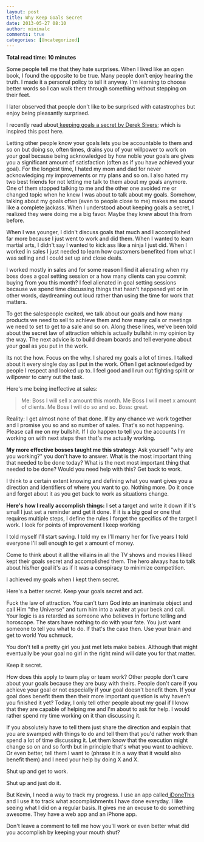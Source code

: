 ```yaml
---
layout: post
title: Why Keep Goals Secret
date: 2013-05-27 08:10
author: minimalc
comments: true
categories: [Uncategorized]
---
```

<strong>Total read time: 10 minutes</strong>

Some people tell me that they hate surprises. When I lived like an open book, I found the opposite to be true. Many people don't enjoy hearing the truth. I made it a personal policy to tell it anyway. I'm learning to choose better words so I can walk them through something without stepping on their feet.

I later observed that people don't like to be surprised with catastrophes but enjoy being pleasantly surprised.

I recently read about<a href="http://sivers.org/zipit"> keeping goals a secret by Derek Sivers</a>; which is inspired this post here.

Letting other people know your goals lets you be accountable to them and so on but doing so, often times, drains you of your willpower to work on your goal because being acknowledged by how noble your goals are gives you a significant amount of satisfaction (often as if you have achieved your goal). For the longest time, I hated my mom and dad for never acknowledging my improvements or my plans and so on. I also hated my two best friends for not letting me talk to them about my goals anymore. One of them stopped talking to me and the other one avoided me or changed topic when he knew I was about to talk about my goals. Somehow, talking about my goals often (even to people close to me) makes me sound like a complete jackass. When I understood about keeping goals a secret, I realized they were doing me a big favor. Maybe they knew about this from before.

When I was younger, I didn't discuss goals that much and I accomplished far more because I just went to work and did them. When I wanted to learn martial arts, I didn't say I wanted to kick ass like a ninja I just did. When I worked in sales I just needed to learn how customers benefited from what I was selling and I could set up and close deals.

I worked mostly in sales and for some reason I find it alienating when my boss does a goal setting session or a how many clients can you commit buying from you this month? I feel alienated in goal setting sessions because we spend time discussing things that hasn't happened yet or in other words, daydreaming out loud rather than using the time for work that matters.

To get the salespeople excited, we talk about our goals and how many products we need to sell to achieve them and how many calls or meetings we need to set to get to a sale and so on. Along these lines, we've been told about the secret law of attraction which is actually bullshit in my opinion by the way. The next advice is to build dream boards and tell everyone about your goal as you put in the work.

Its not the how. Focus on the why. I shared my goals a lot of times. I talked about it every single day as I put in the work. Often I get acknowledged by people I respect and looked up to. I feel good and I run out fighting spirit or willpower to carry out the task.

Here's me being ineffective at sales:
<blockquote>Me: Boss I will sell x amount this month.
Me Boss I will meet x amount of clients.
Me Boss I will do so and so.
Boss: great.</blockquote>
Reality: I get almost none of that done. If by any chance we work together and I promise you so and so number of sales. That's so not happening. Please call me on my bullshit. If I do happen to tell you the accounts I'm working on with next steps then that's me actually working.

<strong>My more effective bosses taught me this strategy:</strong>
Ask yourself "why are you working?" you don't have to answer.
What is the most important thing that needed to be done today?
What is the next most important thing that needed to be done?
Would you need help with this?
Get back to work.

I think to a certain extent knowing and defining what you want gives you a direction and identifiers of where you want to go. Nothing more. Do it once and forget about it as you get back to work as situations change.

<strong>Here's how I really accomplish things:</strong>
I set a target and write it down if it's small I just set a reminder and get it done.
If it is a big goal or one that requires multiple steps, I define the rules
I forget the specifics of the target
I work.
I look for points of improvement
I keep working

I told myself I'll start saving.
I told my ex I'll marry her for five years
I told everyone I'll sell enough to get x amount of money.

Come to think about it all the villains in all the TV shows and movies I liked kept their goals secret and accomplished them. The hero always has to talk about his/her goal it's as if it was a conspiracy to minimize competition.

I achieved my goals when I kept them secret.

Here's a better secret. Keep your goals secret and act.

Fuck the law of attraction. You can't turn God into an inanimate object and call Him "the Universe" and turn him into a waiter at your beck and call. Your logic is as retarded as someone who believes in fortune telling and horoscope. The stars have nothing to do with your fate. You just want someone to tell you what to do. If that's the case then. Use your brain and get to work! You schmuck.

You don't tell a pretty girl you just met lets make babies. Although that might eventually be your goal no girl in the right mind will date you for that matter.

Keep it secret.

How does this apply to team play or team work? Other people don't care about your goals because they are busy with theirs. People don't care if you achieve your goal or not especially if your goal doesn't benefit them. If your goal does benefit them then their more important question is why haven't you finished it yet? Today, I only tell other people about my goal if I know that they are capable of helping me and I'm about to ask for help. I would rather spend my time working on it than discussing it.

If you absolutely have to tell them just share the direction and explain that you are swamped with things to do and tell them that you'd rather work than spend a lot of time discussing it. Let them know that the execution might change so on and so forth but in principle that's what you want to achieve. Or even better, tell them I want to (phrase it in a way that it would also benefit them) and I need your help by doing X and X.

Shut up and get to work.

Shut up and just do it.

But Kevin, I need a way to track my progress. I use an app called<a href="http://idonethis.com"> iDoneThis</a> and I use it to track what accomplishments I have done everyday. I like seeing what I did on a regular basis. It gives me an excuse to do something awesome. They have a web app and an iPhone app.

Don't leave a comment to tell me how you'll work or even better what did you accomplish by keeping your mouth shut?
